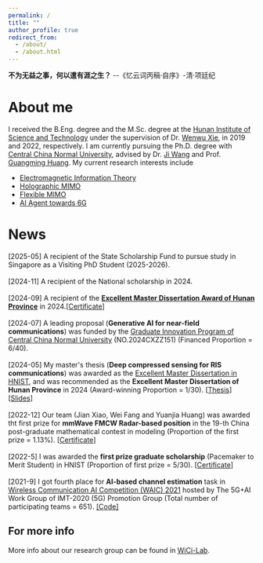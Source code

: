 ```yaml
---
permalink: /
title: ""
author_profile: true
redirect_from: 
  - /about/
  - /about.html
---
```


**不为无益之事，何以遣有涯之生？**
--《忆云词丙稿·自序》-清·项廷纪

About me
======

I received the B.Eng. degree and the M.Sc. degree at the [Hunan Institute of Science and Technology](https://www.hnist.cn/) under the supervision of Dr. [Wenwu Xie](https://sice.hnist.cn/info/1289/7182.htm), in 2019 and 2022, respectively. I am currently pursuing the Ph.D. degree with [Central China Normal University](https://www.ccnu.edu.cn/), advised by Dr. [Ji Wang](https://phy.ccnu.edu.cn/info/1063/4380.htm)  and Prof. [Guangming Huang](https://phy.ccnu.edu.cn/info/1063/1272.htm). My current research interests include 
* <a href="https://jianxiao-24.github.io/files/Electromagnetic Information Theory.pdf">Electromagnetic Information Theory</a>
* [Holographic MIMO](https://jianxiao-24.github.io/files/Holographic_MIMO_Communications.pdf)
* [Flexible MIMO](https://arxiv.org/pdf/2508.00268)
* [AI Agent towards 6G](https://jianxiao-24.github.io/files/Generative_AI_Agent.pdf)


News
======
[2025-05]  A recipient of the State Scholarship Fund to pursue study in Singapore as a Visiting PhD Student (2025-2026).
        <br>
        <br>
[2024-11]  A recipient of the National scholarship in 2024.
        <br>
        <br>
[2024-09]  A recipient of the [**Excellent Master Dissertation Award of Hunan Province**](https://xk.hnist.cn/info/1182/8581.htm
) in 2024.[<a href="https://jianxiao-24.github.io/files/master.jpg">Certificate</a>]
        <br>
        <br>
        [2024-07] A leading proposal (**Generative AI for near-field communications**) was funded by the [Graduate Innovation Program of Central China Normal University](https://gs.ccnu.edu.cn/info/1039/3704.htm) (NO.2024CXZZ151) (Financed Proportion = 6/40). 
        <br>
         <br>
         [2024-05] My master's thesis (**Deep compressed sensing for RIS communications**) was awarded as the [Excellent Master Dissertation in HNIST](https://xk.hnist.cn/info/1182/8551.htm), and was recommended as the **Excellent Master Dissertation of Hunan Province** in 2024 (Award-winning Proportion = 1/30). [<a href="https://jianxiao-24.github.io/files/肖健_学位论文.pdf">Thesis</a>] [<a href="https://jianxiao-24.github.io/files/肖健_学位论文答辩.pdf">Slides</a>]
        <br>
        <br>
[2022-12] Our team (Jian Xiao, Wei Fang and Yuanjia Huang) was awarded tht first prize for **mmWave FMCW Radar-based position** in the 19-th China post-graduate mathematical contest in modeling (Proportion of the first prize = 1.13%). [<a href="https://jianxiao-24.github.io/files/NO.A2022100034.pdf">Certificate</a>]
        <br>
        <br>
[2022-5] I was awarded the **first prize graduate scholarship** (Pacemaker to Merit Student) in HNIST (Proportion of first prize = 5/30). [<a href="./homepage_files/Imperial_certificate.pdf">Certificate</a>]
        <br>
        <br>
[2021-9] I got fourth place for **AI-based channel estimation** task in [Wireless Communication AI Competition (WAIC) 2021](https://www.datafountain.cn/competitions/504) hosted by The 5G+AI Work Group of IMT-2020 (5G) Promotion Group (Total number of participating teams = 651).  [[Code]](https://github.com/WiCi-Lab/WAIC2021)


For more info
------
More info about our research group can be found in [WiCi-Lab](https://jiwang19.github.io/). 
